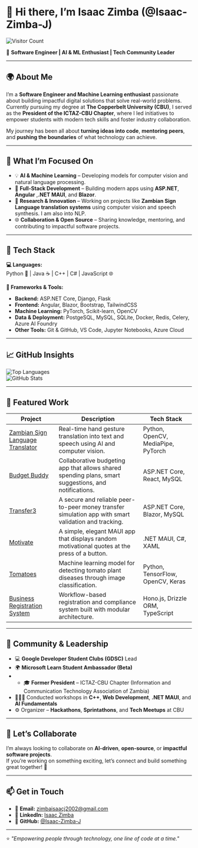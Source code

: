 # 👋 Hi there, I’m Isaac Zimba (@Isaac-Zimba-J)  
![Visitor Count](https://komarev.com/ghpvc/?username=Isaac-Zimba-J&color=brightgreen)

🚀 **Software Engineer | AI & ML Enthusiast | Tech Community Leader**

---

## 🌍 About Me  

I’m a **Software Engineer and Machine Learning enthusiast** passionate about building impactful digital solutions that solve real-world problems.  
Currently pursuing my degree at **The Copperbelt University (CBU)**, I served as the **President of the ICTAZ-CBU Chapter**, where I led initiatives to empower students with modern tech skills and foster industry collaboration.  

My journey has been all about **turning ideas into code**, **mentoring peers**, and **pushing the boundaries** of what technology can achieve.

---

## 🧠 What I’m Focused On  

- 💡 **AI & Machine Learning** – Developing models for computer vision and natural language processing.  
- 🧱 **Full-Stack Development** – Building modern apps using **ASP.NET**, **Angular** ,**.NET MAUI**, and **Blazor**.  
- 🤖 **Research & Innovation** – Working on projects like **Zambian Sign Language translation systems** using computer vision and speech synthesis. I am also into NLP.
- 🌐 **Collaboration & Open Source** – Sharing knowledge, mentoring, and contributing to impactful software projects.  

---

## 🧰 Tech Stack  

**💻 Languages:**  
Python 🐍 | Java ☕ | C++ | C# | JavaScript 🌐  

**🧩 Frameworks & Tools:**  
- **Backend:** ASP.NET Core, Django, Flask  
- **Frontend:** Angular, Blazor, Bootstrap, TailwindCSS  
- **Machine Learning:**  PyTorch, Scikit-learn, OpenCV  
- **Data & Deployment:** PostgeSQL, MySQL, SQLite, Docker, Redis, Celery, Azure AI Foundry 
- **Other Tools:** Git & GitHub, VS Code, Jupyter Notebooks, Azure Cloud 

---

## 📈 GitHub Insights  

![Top Languages](https://github-readme-stats.vercel.app/api/top-langs/?username=Isaac-Zimba-J&layout=compact&theme=radical)  
![GitHub Stats](https://github-readme-stats.vercel.app/api?username=Isaac-Zimba-J&show_icons=true&theme=radical)

---

## 🔬 Featured Work  

| Project | Description | Tech Stack |
|----------|--------------|------------|
| [Zambian Sign Language Translator](https://github.com/Isaac-Zimba-J) | Real-time hand gesture translation into text and speech using AI and computer vision. | Python, OpenCV, MediaPipe, PyTorch |
| [Budget Buddy](https://github.com/Isaac-Zimba-J/budget-buddy) | Collaborative budgeting app that allows shared spending plans, smart suggestions, and notifications. | ASP.NET Core, React, MySQL |
| [Transfer3](https://github.com/Isaac-Zimba-J/Transfer3) | A secure and reliable peer-to-peer money transfer simulation app with smart validation and tracking. | ASP.NET Core, Blazor, MySQL |
| [Motivate](https://github.com/Isaac-Zimba-J/Motivate) | A simple, elegant MAUI app that displays random motivational quotes at the press of a button. | .NET MAUI, C#, XAML |
| [Tomatoes](https://github.com/Isaac-Zimba-J/Tomatoes) | Machine learning model for detecting tomato plant diseases through image classification. | Python, TensorFlow, OpenCV, Keras |
| [Business Registration System](https://github.com/Isaac-Zimba-J) | Workflow-based registration and compliance system built with modular architecture. | Hono.js, Drizzle ORM, TypeScript |

---

## 💬 Community & Leadership  


- 💻 **Google Developer Student Clubs (GDSC)** Lead  
- 🌍 **Microsoft Learn Student Ambassador (Beta)**
- - 🎓 **Former President** – ICTAZ-CBU Chapter (Information and Communication Technology Association of Zambia)  
- 🧑🏽‍🏫 Conducted workshops in **C++**, **Web Development**, **.NET MAUI**, and **AI Fundamentals**  
- ⚙️ Organizer – **Hackathons**, **Sprintathons**, and **Tech Meetups** at CBU  

---

## 💞️ Let’s Collaborate  

I’m always looking to collaborate on **AI-driven**, **open-source**, or **impactful software projects**.  
If you’re working on something exciting, let’s connect and build something great together! 🚀  

---

## 📫 Get in Touch  

- 📧 **Email:** [zimbaisaacj2002@gmail.com](mailto:zimbaisaacj2002@gmail.com)  
- 💼 **LinkedIn:** [Isaac Zimba](https://www.linkedin.com/in/isaac-zimba)  
- 🐙 **GitHub:** [@Isaac-Zimba-J](https://github.com/Isaac-Zimba-J)

---

⭐ *"Empowering people through technology, one line of code at a time."*  
